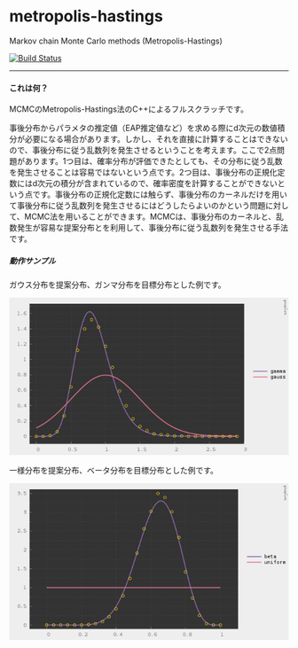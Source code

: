 # metropolis-hastings

Markov chain Monte Carlo methods (Metropolis-Hastings)

[![Build Status](https://travis-ci.org/hiroyam/metropolis-hastings.svg?branch=master)](https://travis-ci.org/hiroyam/metropolis-hastings)

---

#### これは何？

MCMCのMetropolis-Hastings法のC++によるフルスクラッチです。

事後分布からパラメタの推定値（EAP推定値など）を求める際にd次元の数値積分が必要になる場合があります。しかし、それを直接に計算することはできないので、事後分布に従う乱数列を発生させるということを考えます。ここで2点問題があります。1つ目は、確率分布が評価できたとしても、その分布に従う乱数を発生させることは容易ではないという点です。2つ目は、事後分布の正規化定数にはd次元の積分が含まれているので、確率密度を計算することができないという点です。事後分布の正規化定数には触らず、事後分布のカーネルだけを用いて事後分布に従う乱数列を発生させるにはどうしたらよいのかという問題に対して、MCMC法を用いることができます。MCMCは、事後分布のカーネルと、乱数発生が容易な提案分布とを利用して、事後分布に従う乱数列を発生させる手法です。

##### 動作サンプル

ガウス分布を提案分布、ガンマ分布を目標分布とした例です。

![](images/plot1.png)

一様分布を提案分布、ベータ分布を目標分布とした例です。

![](images/plot2.png)

